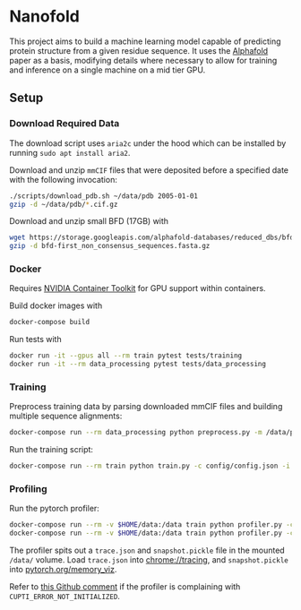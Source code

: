 # Nanofold
This project aims to build a machine learning model capable of predicting protein structure from
a given residue sequence. It uses the [Alphafold](https://www.nature.com/articles/s41586-021-03819-2)
paper as a basis, modifying details where necessary to allow for training and inference on a single
machine on a mid tier GPU.

## Setup
### Download Required Data
The download script uses `aria2c` under the hood which can be installed by running `sudo apt install aria2`.

Download and unzip `mmCIF` files that were deposited before a specified date with the following invocation:
```bash
./scripts/download_pdb.sh ~/data/pdb 2005-01-01
gzip -d ~/data/pdb/*.cif.gz
```

Download and unzip small BFD (17GB) with
```bash
wget https://storage.googleapis.com/alphafold-databases/reduced_dbs/bfd-first_non_consensus_sequences.fasta.gz
gzip -d bfd-first_non_consensus_sequences.fasta.gz
```

### Docker
Requires [NVIDIA Container Toolkit](https://docs.nvidia.com/datacenter/cloud-native/container-toolkit/latest/install-guide.html)
for GPU support within containers.

Build docker images with
```bash
docker-compose build
```

Run tests with
```bash
docker run -it --gpus all --rm train pytest tests/training
docker run -it --rm data_processing pytest tests/data_processing
```

### Training
Preprocess training data by parsing downloaded mmCIF files and building multiple sequence alignments:
```bash
docker-compose run --rm data_processing python preprocess.py -m /data/pdb/ -o /preprocess/ --small_bfd /data/bfd-first_non_consensus_sequences.fasta
```

Run the training script:
```bash
docker-compose run --rm train python train.py -c config/config.json -i /preprocess/features.arrow --mlflow
```

### Profiling
Run the pytorch profiler:
```bash
docker-compose run --rm -v $HOME/data:/data train python profiler.py -c config/config.json -i /preprocess/features.arrow --mode time
docker-compose run --rm -v $HOME/data:/data train python profiler.py -c config/config.json -i /preprocess/features.arrow --mode memory
```
The profiler spits out a `trace.json` and `snapshot.pickle` file in the mounted `/data/` volume.
Load `trace.json` into [chrome://tracing](chrome://tracing/), and `snapshot.pickle` into [pytorch.org/memory_viz](https://pytorch.org/memory_viz).

Refer to [this Github comment](https://github.com/pytorch/pytorch/issues/99615#issuecomment-1827386273) if the profiler is complaining with `CUPTI_ERROR_NOT_INITIALIZED`.
